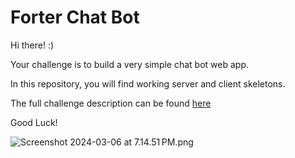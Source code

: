 # Forter Chat Bot

Hi there! :)


Your challenge is to build a very simple chat bot web app.

In this repository, you will find working server and client skeletons.

The full challenge description can be found [here](https://docs.google.com/document/d/1g9d3-i1bCUSCMYMcodb_YKX6J8K2QmeVT4S4qUyeZH8/edit?usp=sharing)

Good Luck!

![Screenshot 2024-03-06 at 7.14.51 PM.png](..%2F..%2F..%2FScreenshot%202024-03-06%20at%207.14.51%E2%80%AFPM.png)
